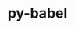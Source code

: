 ---
title: "py-babel"
layout: cache
categories: [package, develop-2024-09-22]
meta: {"versions": ["2.15.0"], "compilers": ["gcc@=11.1.0", "gcc@=11.4.0", "gcc@=9.4.0", "oneapi@=2024.2.1"], "oss": ["ubuntu20.04", "ubuntu22.04"], "platforms": ["linux"], "targets": ["neoverse_v1", "neoverse_v2", "ppc64le", "x86_64_v3"], "stacks": ["data-vis-sdk", "e4s-neoverse-v2", "e4s-neoverse_v1", "e4s-oneapi", "e4s-power", "root"], "num_specs": 10, "num_specs_by_stack": {"e4s-power": 2, "root": 10, "data-vis-sdk": 2, "e4s-neoverse_v1": 2, "e4s-neoverse-v2": 2, "e4s-oneapi": 2}}
spec_details: [{"hash": "lu67ma2snctskevkgnwzwof2eghfkstk", "compiler": "gcc@=9.4.0", "versions": ["2.15.0"], "os": "ubuntu20.04", "platform": "linux", "target": "ppc64le", "variants": ["build_system=python_pip"], "stacks": ["e4s-power", "root"], "size": "-", "tarball": "https://binaries.spack.io/develop-2024-09-22/build_cache/linux-ubuntu20.04-ppc64le/gcc-9.4.0/py-babel-2.15.0/linux-ubuntu20.04-ppc64le-gcc-9.4.0-py-babel-2.15.0-lu67ma2snctskevkgnwzwof2eghfkstk.spack"}, {"hash": "m4c2prihvhy4oe2yimfwdua4xjjfxxmt", "compiler": "gcc@=9.4.0", "versions": ["2.15.0"], "os": "ubuntu20.04", "platform": "linux", "target": "ppc64le", "variants": ["build_system=python_pip"], "stacks": ["e4s-power", "root"], "size": "-", "tarball": "https://binaries.spack.io/develop-2024-09-22/build_cache/linux-ubuntu20.04-ppc64le/gcc-9.4.0/py-babel-2.15.0/linux-ubuntu20.04-ppc64le-gcc-9.4.0-py-babel-2.15.0-m4c2prihvhy4oe2yimfwdua4xjjfxxmt.spack"}, {"hash": "wnjaqrdbitsvqafdq2u7qwyjp4krcz6a", "compiler": "gcc@=11.1.0", "versions": ["2.15.0"], "os": "ubuntu20.04", "platform": "linux", "target": "x86_64_v3", "variants": ["build_system=python_pip"], "stacks": ["data-vis-sdk", "root"], "size": "-", "tarball": "https://binaries.spack.io/develop-2024-09-22/build_cache/linux-ubuntu20.04-x86_64_v3/gcc-11.1.0/py-babel-2.15.0/linux-ubuntu20.04-x86_64_v3-gcc-11.1.0-py-babel-2.15.0-wnjaqrdbitsvqafdq2u7qwyjp4krcz6a.spack"}, {"hash": "fbsdwdvqmxdn52odhp3di4flpjr7askk", "compiler": "gcc@=11.1.0", "versions": ["2.15.0"], "os": "ubuntu20.04", "platform": "linux", "target": "x86_64_v3", "variants": ["build_system=python_pip"], "stacks": ["data-vis-sdk", "root"], "size": "-", "tarball": "https://binaries.spack.io/develop-2024-09-22/build_cache/linux-ubuntu20.04-x86_64_v3/gcc-11.1.0/py-babel-2.15.0/linux-ubuntu20.04-x86_64_v3-gcc-11.1.0-py-babel-2.15.0-fbsdwdvqmxdn52odhp3di4flpjr7askk.spack"}, {"hash": "azgezcoo3mygqesz2ivy4f7opx2pym5p", "compiler": "gcc@=11.4.0", "versions": ["2.15.0"], "os": "ubuntu22.04", "platform": "linux", "target": "neoverse_v1", "variants": ["build_system=python_pip"], "stacks": ["e4s-neoverse_v1", "root"], "size": "-", "tarball": "https://binaries.spack.io/develop-2024-09-22/build_cache/linux-ubuntu22.04-neoverse_v1/gcc-11.4.0/py-babel-2.15.0/linux-ubuntu22.04-neoverse_v1-gcc-11.4.0-py-babel-2.15.0-azgezcoo3mygqesz2ivy4f7opx2pym5p.spack"}, {"hash": "2h54ss5qqi4tw7gvvdpcr4djh5l2s3ci", "compiler": "gcc@=11.4.0", "versions": ["2.15.0"], "os": "ubuntu22.04", "platform": "linux", "target": "neoverse_v1", "variants": ["build_system=python_pip"], "stacks": ["e4s-neoverse_v1", "root"], "size": "-", "tarball": "https://binaries.spack.io/develop-2024-09-22/build_cache/linux-ubuntu22.04-neoverse_v1/gcc-11.4.0/py-babel-2.15.0/linux-ubuntu22.04-neoverse_v1-gcc-11.4.0-py-babel-2.15.0-2h54ss5qqi4tw7gvvdpcr4djh5l2s3ci.spack"}, {"hash": "qg4337koe7enl7mzvxr5ylvldb3l34rb", "compiler": "gcc@=11.4.0", "versions": ["2.15.0"], "os": "ubuntu22.04", "platform": "linux", "target": "neoverse_v2", "variants": ["build_system=python_pip"], "stacks": ["e4s-neoverse-v2", "root"], "size": "-", "tarball": "https://binaries.spack.io/develop-2024-09-22/build_cache/linux-ubuntu22.04-neoverse_v2/gcc-11.4.0/py-babel-2.15.0/linux-ubuntu22.04-neoverse_v2-gcc-11.4.0-py-babel-2.15.0-qg4337koe7enl7mzvxr5ylvldb3l34rb.spack"}, {"hash": "4c3kh5flxmvfgdxlgnjj4pam62nlbyb3", "compiler": "gcc@=11.4.0", "versions": ["2.15.0"], "os": "ubuntu22.04", "platform": "linux", "target": "neoverse_v2", "variants": ["build_system=python_pip"], "stacks": ["e4s-neoverse-v2", "root"], "size": "-", "tarball": "https://binaries.spack.io/develop-2024-09-22/build_cache/linux-ubuntu22.04-neoverse_v2/gcc-11.4.0/py-babel-2.15.0/linux-ubuntu22.04-neoverse_v2-gcc-11.4.0-py-babel-2.15.0-4c3kh5flxmvfgdxlgnjj4pam62nlbyb3.spack"}, {"hash": "6kimayuk5jwixeby2tbcop5pafajcmky", "compiler": "oneapi@=2024.2.1", "versions": ["2.15.0"], "os": "ubuntu22.04", "platform": "linux", "target": "x86_64_v3", "variants": ["build_system=python_pip"], "stacks": ["e4s-oneapi", "root"], "size": "-", "tarball": "https://binaries.spack.io/develop-2024-09-22/build_cache/linux-ubuntu22.04-x86_64_v3/oneapi-2024.2.1/py-babel-2.15.0/linux-ubuntu22.04-x86_64_v3-oneapi-2024.2.1-py-babel-2.15.0-6kimayuk5jwixeby2tbcop5pafajcmky.spack"}, {"hash": "yps4np2dpq5eoyp76vhcxngp4hdpf2vs", "compiler": "oneapi@=2024.2.1", "versions": ["2.15.0"], "os": "ubuntu22.04", "platform": "linux", "target": "x86_64_v3", "variants": ["build_system=python_pip"], "stacks": ["e4s-oneapi", "root"], "size": "-", "tarball": "https://binaries.spack.io/develop-2024-09-22/build_cache/linux-ubuntu22.04-x86_64_v3/oneapi-2024.2.1/py-babel-2.15.0/linux-ubuntu22.04-x86_64_v3-oneapi-2024.2.1-py-babel-2.15.0-yps4np2dpq5eoyp76vhcxngp4hdpf2vs.spack"}]
---